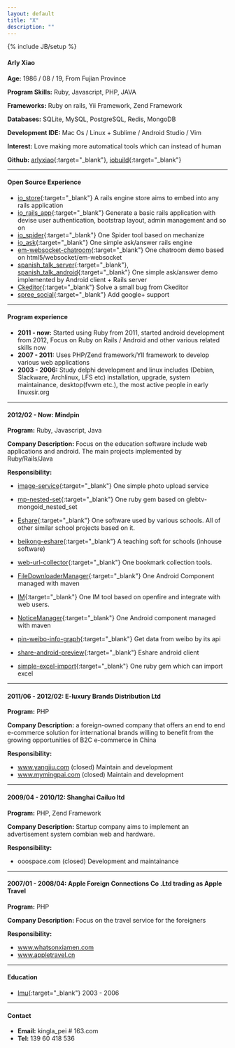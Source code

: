 ```yaml
---
layout: default
title: "X"
description: ""
---
```

{% include JB/setup %}


#### Arly Xiao

**Age:** 1986 / 08 / 19, From Fujian Province

**Program Skills:** Ruby, Javascript, PHP, JAVA

**Frameworks:**
Ruby on rails, Yii Framework, Zend Framework

**Databases:** SQLite, MySQL, PostgreSQL, Redis, MongoDB

**Development IDE:** Mac Os / Linux + Sublime / Android Studio / Vim

**Interest:** Love making more automatical tools which can instead of human




**Github:** 
[arlyxiao](https://github.com/arlyxiao){:target="_blank"}, 
[iobuild](https://github.com/iobuild){:target="_blank"}



***




#### Open Source Experience

* [io_store](https://github.com/iobuild/io_store){:target="_blank"} A rails engine store aims to embed into any rails application
* [io_rails_app](https://github.com/iobuild/io_rails_app){:target="_blank"} Generate a basic rails application with devise user authentication, bootstrap layout, admin management and so on
* [io_spider](https://github.com/iobuild/io_spider){:target="_blank"} One Spider tool based on mechanize
* [io_ask](https://github.com/iobuild/io_ask){:target="_blank"} One simple ask/answer rails engine
* [em-websocket-chatroom](https://github.com/arlyxiao/em-websocket-chatroom){:target="_blank"} One chatroom demo based on html5/websocket/em-websocket 
* [spanish_talk_server](https://github.com/arlyxiao/spanish_talk_server){:target="_blank"}, [spanish_talk_android](https://github.com/arlyxiao/spanish_talk_android){:target="_blank"} One simple ask/answer demo implemented by Android client + Rails server
* [Ckeditor](https://github.com/galetahub/ckeditor/pull/489){:target="_blank"} Solve a small bug from Ckeditor
* [spree_social](https://github.com/spree-contrib/spree_social/pull/45){:target="_blank"} Add google+ support



***



#### Program experience
* **2011 - now:** Started using Ruby from 2011,  started android development from 2012, Focus on Ruby on Rails / Android and other various related skills now
* **2007 - 2011:**  Uses PHP/Zend framework/YII framework to develop various web applications
* **2003 - 2006:**  Study delphi development and linux includes (Debian, Slackware, Archlinux, LFS etc) installation, upgrade, system maintainance, desktop(fvwm etc.), the most active people in early linuxsir.org


***




#### 2012/02 - Now: Mindpin

**Program:** Ruby, Javascript, Java

**Company Description:** Focus on the education software include web applications and android. The main projects implemented by Ruby/Rails/Java

**Responsibility:**

* [image-service](https://github.com/mindpin/image-service){:target="_blank"} One simple photo upload service
* [mp-nested-set](https://github.com/mindpin/mp-nested-set){:target="_blank"} One ruby gem based on glebtv-mongoid_nested_set
* [Eshare](https://github.com/mindpin/eshare){:target="_blank"} One software used by various schools. All of other similar school projects based on it.

* [beikong-eshare](https://github.com/mindpin/beikong-eshare){:target="_blank"} A teaching soft for schools (inhouse software)


* [web-url-collector](https://github.com/mindpin/web-url-collector){:target="_blank"} One bookmark collection tools.
* [FileDownloaderManager](https://github.com/mindpin/FileDownloaderManager){:target="_blank"} One Android Component managed with maven
* [IM](https://github.com/mindpin/knowledge-space-net-lib/wiki/%E5%9C%A8%E7%8E%B0%E6%9C%89web%E6%9C%8D%E5%8A%A1%E4%B8%8B%E9%83%A8%E7%BD%B2openfire%E5%B9%B6%E6%95%B4%E5%90%88%E7%94%A8%E6%88%B7%E7%9A%84%E6%96%B9%E6%A1%88){:target="_blank"} One IM tool based on openfire and integrate with web users.
* [NoticeManager](https://github.com/mindpin/NoticeManager){:target="_blank"} One Android component managed with maven
* [pin-weibo-info-graph](https://github.com/mindpin/pin-weibo-info-graph){:target="_blank"} Get data from weibo by its api
* [share-android-preview](https://github.com/mindpin/eshare-android-preview){:target="_blank"} Eshare android client
* [simple-excel-import](https://github.com/mindpin/simple-excel-import){:target="_blank"} One ruby gem which can import excel


***

#### 2011/06 - 2012/02: E-luxury Brands Distribution Ltd

**Program:** PHP

**Company Description:** a foreign-owned company that offers an end to end e-commerce solution for international brands willing to benefit from the growing opportunities of B2C e-commerce in China

**Responsibility:**

* www.yangjiu.com (closed) Maintain and development
* www.mymingpai.com (closed) Maintain and development


***



#### 2009/04 - 2010/12: Shanghai Cailuo ltd

**Program:** PHP, Zend Framework

**Company Description:** Startup company aims to implement an advertisement system combian web and hardware.

**Responsibility:**

* ooospace.com (closed) Development and maintainance




***



#### 2007/01 - 2008/04: Apple Foreign Connections Co .Ltd trading as Apple Travel

**Program:** PHP

**Company Description:** Focus on the travel service for the foreigners

**Responsibility:**

* www.whatsonxiamen.com
* www.appletravel.cn


***


#### Education
* [lmu](http://www.lmu.cn){:target="_blank"} 2003 - 2006



***



#### Contact
* **Email:** kingla_pei # 163.com
* **Tel:** 139 60 418 536

